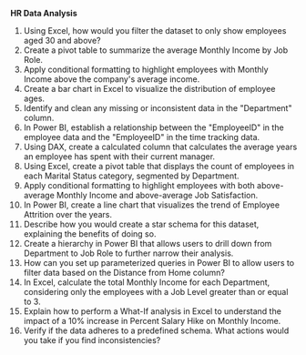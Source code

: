 **HR Data Analysis**
  1. Using Excel, how would you filter the dataset to only show employees aged 30 and above?
  2. Create a pivot table to summarize the average Monthly Income by Job Role.
  3. Apply conditional formatting to highlight employees with Monthly Income above the company's average income.
  4. Create a bar chart in Excel to visualize the distribution of employee ages.
  5. Identify and clean any missing or inconsistent data in the "Department" column.
  6. In Power BI, establish a relationship between the "EmployeeID" in the employee data and the "EmployeeID" in the time tracking data.
  7. Using DAX, create a calculated column that calculates the average years an employee has spent with their current manager.
  8. Using Excel, create a pivot table that displays the count of employees in each Marital Status category, segmented by Department.
  9. Apply conditional formatting to highlight employees with both above-average Monthly Income and above-average Job Satisfaction.
  10. In Power BI, create a line chart that visualizes the trend of Employee Attrition over the years.
  11. Describe how you would create a star schema for this dataset, explaining the benefits of doing so.
  12. Create a hierarchy in Power BI that allows users to drill down from Department to Job Role to further narrow their analysis.
  13. How can you set up parameterized queries in Power BI to allow users to filter data based on the Distance from Home column?
  14. In Excel, calculate the total Monthly Income for each Department, considering only the employees with a Job Level greater than or equal to 3.
  15. Explain how to perform a What-If analysis in Excel to understand the impact of a 10% increase in Percent Salary Hike on Monthly Income.
  16. Verify if the data adheres to a predefined schema. What actions would you take if you find inconsistencies?
